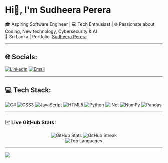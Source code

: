 <h1 align="left">Hi🙌, I'm Sudheera Perera</h1>

🎓 Aspiring Software Engineer | 💻 Tech Enthusiast | 🌐 Passionate about Coding, New technology, Cybersecurity & AI  
📍 Sri Lanka | Portfolio: [Sudheera Perera](https://sudheera2005.github.io/protfolio/#home)

---

## 🌐 Socials:
[![LinkedIn](https://img.shields.io/badge/LinkedIn-%230077B5.svg?logo=linkedin&logoColor=white)](https://www.linkedin.com/in/sudheera-perera-576552297?utm_source=share&utm_campaign=share_via&utm_content=profile&utm_medium=android_app) [![Email](https://img.shields.io/badge/Email-D14836?logo=gmail&logoColor=white)](mailto:sudheera2005perera@gmail.com)


---

## 💻 Tech Stack:
![C#](https://img.shields.io/badge/c%23-%23239120.svg?style=for-the-badge&logo=csharp&logoColor=white) 
![CSS3](https://img.shields.io/badge/css3-%231572B6.svg?style=for-the-badge&logo=css3&logoColor=white) 
![JavaScript](https://img.shields.io/badge/javascript-%23323330.svg?style=for-the-badge&logo=javascript&logoColor=%23F7DF1E) 
![HTML5](https://img.shields.io/badge/html5-%23E34F26.svg?style=for-the-badge&logo=html5&logoColor=white) 
![Python](https://img.shields.io/badge/python-3670A0?style=for-the-badge&logo=python&logoColor=ffdd54) 
![.Net](https://img.shields.io/badge/.NET-5C2D91?style=for-the-badge&logo=.net&logoColor=white) 
![NumPy](https://img.shields.io/badge/numpy-%23013243.svg?style=for-the-badge&logo=numpy&logoColor=white) 
![Pandas](https://img.shields.io/badge/pandas-%23150458.svg?style=for-the-badge&logo=pandas&logoColor=white)

---


### 📈 Live GitHub Stats:
<div align="center">
  <img src="https://github-readme-stats.vercel.app/api?username=Sudheera2005&theme=dark&hide_border=false&include_all_commits=false&count_private=false" alt="GitHub Stats" />
  <img src="https://nirzak-streak-stats.vercel.app/?user=Sudheera2005&theme=dark&hide_border=false" alt="GitHub Streak" /><br/>
  <img src="https://github-readme-stats.vercel.app/api/top-langs/?username=Sudheera2005&theme=dark&hide_border=false&include_all_commits=false&count_private=false&layout=compact" alt="Top Languages" />
</div>

---

[![](https://visitcount.itsvg.in/api?id=Sudheera2005&icon=0&color=0)](https://visitcount.itsvg.in)

<!-- Proudly created with GPRM ( https://gprm.itsvg.in ) -->
